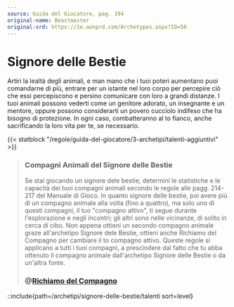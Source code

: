```yaml
---
source: Guida del Giocatore, pag. 194
original-name: Beastmaster
original-srd: https://2e.aonprd.com/Archetypes.aspx?ID=50
---
```


# Signore delle Bestie

Artiri la lealtà degli animali, e man mano che i tuoi poteri aumentano puoi
comandarne di più, entrare per un istante nel loro corpo per percepire ciò che
essi percepiscono e persino comunicare con loro a grandi distanze. I tuoi
animali possono vederti come un genitore adorato, un insegnante e un mentore,
oppure possono considerarti un povero cucciolo indifeso che ha bisogno di
protezione. In ogni caso, combatteranno al to fianco, anche sacrificando la loro
vita per te, se necessario.

{{< statblock "/regole/guida-del-giocatore/3-archetipi/talenti-aggiuntivi" >}}

> ### Compagni Animali del Signore delle Bestie
>
> Se stai giocando un signore dele bestie, determini le statistiche e le
> capacità dei tuoi compagni animali secondo le regole alle pagg. 214-217 del
> Manuale di Gioco. In quanto signore delle bestie, poi avere più di un compagno
> animale alla volta (fino a quattro), ma solo uno di questi compagni, il tuo
> "compagno attivo", ti segue durante l'esplorazione e negli incontri; gli altri
> sono nelle vicinanze, di solito in cerca di cibo. Non appena ottieni un
> secondo compagno animale graze all'archetipo Signore dele Bestie, ottieni
> anche Richiamo del Compagno per cambiare il to compagno attivo. Queste regole
> si applicano a tutti i tuoi compagni, a prescindere dal fatto che tu abba
> ottenuto il compagno animale dall'archetipo Signore delle Bestie o da un'altra
> fonte.
>
> ### @[Richiamo del Compagno](/azioni/speciale/richiamo-del-compagno)

<!-- prettier-ignore -->
::include{path=/archetipi/signore-delle-bestie/talenti sort=level}
